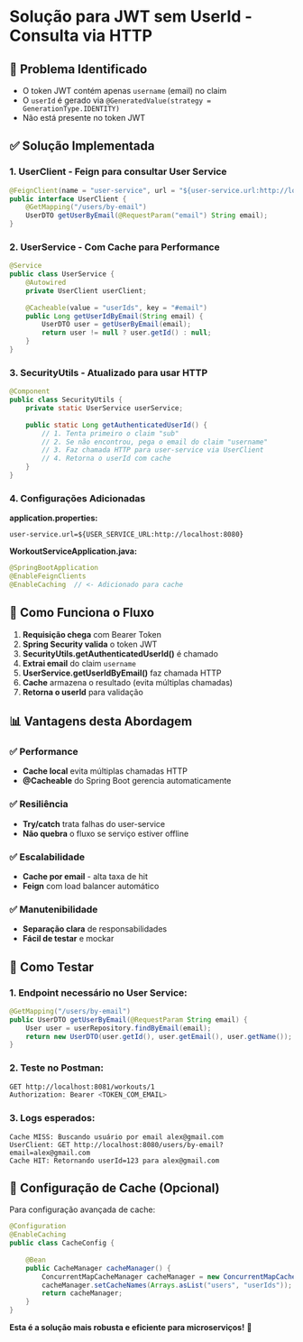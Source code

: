 # Solução para JWT sem UserId - Consulta via HTTP

## 🎯 **Problema Identificado**

- O token JWT contém apenas `username` (email) no claim
- O `userId` é gerado via `@GeneratedValue(strategy = GenerationType.IDENTITY)`
- Não está presente no token JWT

## ✅ **Solução Implementada**

### 1. **UserClient - Feign para consultar User Service**

```java
@FeignClient(name = "user-service", url = "${user-service.url:http://localhost:8080}")
public interface UserClient {
    @GetMapping("/users/by-email")
    UserDTO getUserByEmail(@RequestParam("email") String email);
}
```

### 2. **UserService - Com Cache para Performance**

```java
@Service
public class UserService {
    @Autowired
    private UserClient userClient;
    
    @Cacheable(value = "userIds", key = "#email")
    public Long getUserIdByEmail(String email) {
        UserDTO user = getUserByEmail(email);
        return user != null ? user.getId() : null;
    }
}
```

### 3. **SecurityUtils - Atualizado para usar HTTP**

```java
@Component
public class SecurityUtils {
    private static UserService userService;
    
    public static Long getAuthenticatedUserId() {
        // 1. Tenta primeiro o claim "sub"
        // 2. Se não encontrou, pega o email do claim "username"
        // 3. Faz chamada HTTP para user-service via UserClient
        // 4. Retorna o userId com cache
    }
}
```

### 4. **Configurações Adicionadas**

**application.properties:**
```properties
user-service.url=${USER_SERVICE_URL:http://localhost:8080}
```

**WorkoutServiceApplication.java:**
```java
@SpringBootApplication
@EnableFeignClients
@EnableCaching  // <- Adicionado para cache
```

## 🚀 **Como Funciona o Fluxo**

1. **Requisição chega** com Bearer Token
2. **Spring Security valida** o token JWT
3. **SecurityUtils.getAuthenticatedUserId()** é chamado
4. **Extrai email** do claim `username`
5. **UserService.getUserIdByEmail()** faz chamada HTTP
6. **Cache** armazena o resultado (evita múltiplas chamadas)
7. **Retorna o userId** para validação

## 📊 **Vantagens desta Abordagem**

### ✅ **Performance**
- **Cache local** evita múltiplas chamadas HTTP
- **@Cacheable** do Spring Boot gerencia automaticamente

### ✅ **Resiliência**
- **Try/catch** trata falhas do user-service
- **Não quebra** o fluxo se serviço estiver offline

### ✅ **Escalabilidade**
- **Cache por email** - alta taxa de hit
- **Feign** com load balancer automático

### ✅ **Manutenibilidade**
- **Separação clara** de responsabilidades
- **Fácil de testar** e mockar

## 🧪 **Como Testar**

### 1. **Endpoint necessário no User Service:**
```java
@GetMapping("/users/by-email")
public UserDTO getUserByEmail(@RequestParam String email) {
    User user = userRepository.findByEmail(email);
    return new UserDTO(user.getId(), user.getEmail(), user.getName());
}
```

### 2. **Teste no Postman:**
```bash
GET http://localhost:8081/workouts/1
Authorization: Bearer <TOKEN_COM_EMAIL>
```

### 3. **Logs esperados:**
```
Cache MISS: Buscando usuário por email alex@gmail.com
UserClient: GET http://localhost:8080/users/by-email?email=alex@gmail.com
Cache HIT: Retornando userId=123 para alex@gmail.com
```

## 🔧 **Configuração de Cache (Opcional)**

Para configuração avançada de cache:

```java
@Configuration
@EnableCaching
public class CacheConfig {
    
    @Bean
    public CacheManager cacheManager() {
        ConcurrentMapCacheManager cacheManager = new ConcurrentMapCacheManager();
        cacheManager.setCacheNames(Arrays.asList("users", "userIds"));
        return cacheManager;
    }
}
```

**Esta é a solução mais robusta e eficiente para microserviços!** 🎉